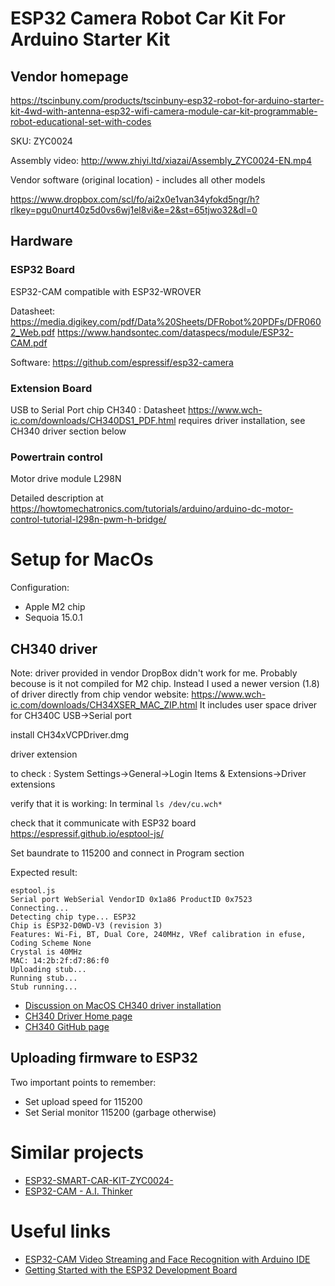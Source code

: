 # ESP32 Camera Robot Car Kit For Arduino Starter Kit

## Vendor homepage
https://tscinbuny.com/products/tscinbuny-esp32-robot-for-arduino-starter-kit-4wd-with-antenna-esp32-wifi-camera-module-car-kit-programmable-robot-educational-set-with-codes

SKU: ZYC0024

Assembly video: http://www.zhiyi.ltd/xiazai/Assembly_ZYC0024-EN.mp4

Vendor software (original location) - includes all other models

https://www.dropbox.com/scl/fo/ai2x0e1van34yfokd5ngr/h?rlkey=pgu0nurt40z5d0vs6wj1el8vi&e=2&st=65tjwo32&dl=0

## Hardware

### ESP32 Board
ESP32-CAM compatible with ESP32-WROVER 

Datasheet: https://media.digikey.com/pdf/Data%20Sheets/DFRobot%20PDFs/DFR0602_Web.pdf
https://www.handsontec.com/dataspecs/module/ESP32-CAM.pdf 

Software: https://github.com/espressif/esp32-camera

### Extension Board
USB to Serial Port chip CH340 : Datasheet https://www.wch-ic.com/downloads/CH340DS1_PDF.html
requires driver installation, see CH340 driver section below


### Powertrain control
Motor drive module L298N

Detailed description at https://howtomechatronics.com/tutorials/arduino/arduino-dc-motor-control-tutorial-l298n-pwm-h-bridge/ 


# Setup for MacOs
Configuration:
- Apple M2 chip
- Sequoia 15.0.1

## CH340 driver
Note: driver provided in vendor DropBox didn't work for me. Probably becouse is it not compiled for M2 chip.
Instead I used a newer version (1.8) of driver directly from chip vendor website:
https://www.wch-ic.com/downloads/CH34XSER_MAC_ZIP.html
It includes user space driver for CH340C USB->Serial port

install CH34xVCPDriver.dmg 


driver extension

to check :
System Settings->General->Login Items & Extensions->Driver extensions


verify that it is working:
In terminal
```ls /dev/cu.wch*```

check that it communicate with ESP32 board
https://espressif.github.io/esptool-js/ 

Set baundrate to 115200 and connect in Program section

Expected result:
```
esptool.js
Serial port WebSerial VendorID 0x1a86 ProductID 0x7523
Connecting...
Detecting chip type... ESP32
Chip is ESP32-D0WD-V3 (revision 3)
Features: Wi-Fi, BT, Dual Core, 240MHz, VRef calibration in efuse, Coding Scheme None
Crystal is 40MHz
MAC: 14:2b:2f:d7:86:f0
Uploading stub...
Running stub...
Stub running...
```

- [Discussion on MacOS CH340 driver installation](https://github.com/WCHSoftGroup/ch34xser_macos/issues/27)
- [CH340 Driver Home page](https://www.wch-ic.com/downloads/CH34XSER_MAC_ZIP.html)
- [CH340 GitHub page](https://github.com/WCHSoftGroup/ch34xser_macos)

## Uploading firmware to ESP32
Two important points to remember:
- Set upload speed for 115200
- Set Serial monitor 115200 (garbage otherwise)

# Similar projects
- [ESP32-SMART-CAR-KIT-ZYC0024-](https://github.com/LevyMatan/ESP32-SMART-CAR-KIT-ZYC0024-)
- [ESP32-CAM - A.I. Thinker](https://github.com/raphaelbs/esp32-cam-ai-thinker)

# Useful links
- [ESP32-CAM Video Streaming and Face Recognition with Arduino IDE](https://electropeak.com/learn/esp32-cam-video-streaming-and-face-recognition-with-arduino-ide/)
- [Getting Started with the ESP32 Development Board](https://electropeak.com/learn/getting-started-with-the-esp32-development-board/)
